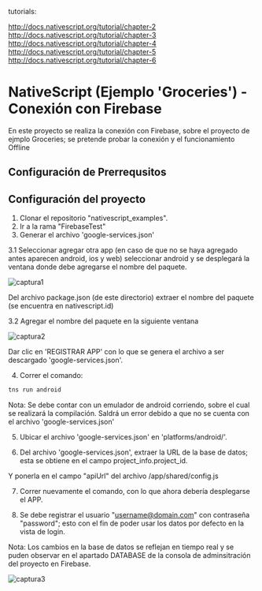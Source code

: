 
tutorials:

  http://docs.nativescript.org/tutorial/chapter-2
  http://docs.nativescript.org/tutorial/chapter-3
  http://docs.nativescript.org/tutorial/chapter-4
  http://docs.nativescript.org/tutorial/chapter-5
  http://docs.nativescript.org/tutorial/chapter-6

# NativeScript (Ejemplo 'Groceries') - Conexión con Firebase
En este proyecto se realiza la conexión con Firebase, sobre el proyecto de ejmplo Groceries; se pretende probar la conexión y el funcionamiento Offline 

## Configuración de Prerrequsitos 

## Configuración del proyecto

1. Clonar el repositorio "nativescript_examples".
2. Ir a la rama "FirebaseTest"
3. Generar el archivo 'google-services.json' 

3.1 Seleccionar agregar otra app (en caso de que no se haya agregado antes aparecen android, ios y web) seleccionar android y se desplegará la ventana donde debe agregarse el nombre del paquete.

![captura1](https://user-images.githubusercontent.com/12984253/28100353-2df5e1d8-6687-11e7-93fe-81b154efbc36.PNG)

 Del archivo package.json (de este directorio) extraer el nombre del paquete (se encuentra en nativescript.id)

3.2 Agregar el nombre del paquete en la siguiente ventana

![captura2](https://user-images.githubusercontent.com/12984253/28100380-45bb38d6-6687-11e7-94e4-16ec39bdf63c.PNG)

Dar clic en 'REGISTRAR APP' con lo que se genera el archivo a ser descargado 'google-services.json'.

4. Correr el comando:
``` bash
tns run android
```
Nota: Se debe contar con un emulador de android corriendo, sobre el cual se realizará la compilación.
      Saldrá un error debido a que no se cuenta con el archivo 'google-services.json'
      
5. Ubicar el archivo 'google-services.json' en 'platforms/android/'.

6. Del archivo 'google-services.json', extraer la URL de la base de datos; esta se obtiene en el campo project_info.project_id.

Y ponerla en el campo "apiUrl" del archivo /app/shared/config.js

7. Correr nuevamente el comando, con lo que ahora debería desplegarse el APP.

8. Se debe registrar el usuario "username@domain.com" con contraseña "password"; esto con el fin de poder usar los datos por defecto en la vista de login.

Nota: Los cambios en la base de datos se reflejan en tiempo real y se puden observar en el apartado DATABASE de la consola de adminsitración del proyecto en Firebase.

![captura3](https://user-images.githubusercontent.com/12984253/28100385-4eec613c-6687-11e7-94e6-fc0872bca1fd.PNG)


